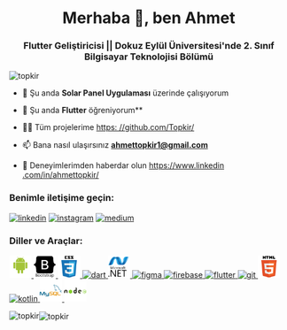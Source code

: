 <h1 align="center">Merhaba 👋, ben Ahmet</h1>
<h3 align="center">Flutter Geliştiricisi || Dokuz Eylül Üniversitesi'nde 2. Sınıf Bilgisayar Teknolojisi Bölümü</h3>

<p align="left"> <img src="https://komarev.com/ghpvc/?username=topkir&label=Profile%20views&color=0e75b6&style=flat" alt= "topkir" /> </p>

- 🔭 Şu anda **Solar Panel Uygulaması** üzerinde çalışıyorum

- 🌱 Şu anda **Flutter** öğreniyorum**

- 👨‍💻 Tüm projelerime [https: //github.com/Topkir/](https://github.com/Topkir/)

- 📫 Bana nasıl ulaşırsınız **ahmettopkir1@gmail.com**

- 📄 Deneyimlerimden haberdar olun [https://www.linkedin .com/in/ahmettopkir/](https://www.linkedin.com/in/ahmettopkir/)

<h3 align="left">Benimle iletişime geçin:</h3>
<p align="left">
<a href = "https://linkedin.com/in/ahmettopkir" target = "blank"><img align = "center" src = "https://raw.githubusercontent.com/rahuldkjain/github-profile-readme-generator/master/src/images/icons/Social/linked-in-alt.svg" alt = "linkedin" height= "30" width="40" /></a>
<a href = "https://instagram.com/a_topkir" target = "blank"><img align = "center" src = "https://raw.githubusercontent.com/rahuldkjain/github-profile-readme-generator/master/src/images/icons/Social/instagram.svg" alt = "instagram" height = "30" genişlik = "40" /></a>
<a href = "https://medium.com/@topkir" target = "blank"><img align = "center" src = "https://raw.githubusercontent.com/rahuldkjain/github-profile-readme-generator/master/src/images/icons/Social/medium.svg" alt = "medium" height= "30" width="40" /></a>
</p>

<h3 align="left">Diller ve Araçlar:</h3>
<p align = "left"> 
<a href = "https://developer.android.com" target = "_blank" rel = "noreferrer"> <img src = "https://raw.githubusercontent.com/devicons/devicon/master/icons/android/android-original-wordmark.svg" alt = "android" width = "40" height = "40"/> </a> 
<a href = "https://getbootstrap.com" target = "_blank" rel = "noreferrer"> <img src = "https://raw.githubusercontent.com/devicons/devicon/master/icons/bootstrap/bootstrap-plain-wordmark.svg" alt = "bootstrap" width = "40" height = "40"/> </a>  
<a href = "https://www.w3schools.com" target = "_blank" rel = "noreferrer"> <img src = "https://raw.githubusercontent.com/devicons/devicon/master/icons/css3/css3-original-wordmark.svg" alt = "css3" width = "40" height = "40"/> </a> 
<a href = "https://dart.dev" target = "_blank" rel = "noreferrer"> <img src = "https://www.vectorlogo.zone/logos/dartlang/dartlang-icon.svg" alt= "dart" width = "40" height = "40"/> </a> <a href = "https://dotnet.microsoft.com/" target = "_blank" rel = "noreferrer"> <img src= "https://raw.githubusercontent.com/devicons/devicon/master/icons/dot-net/dot-net-original-wordmark.svg" alt = "dotnet" width = "40" height = "40"/> </a>
<a href = "https://www.figma.com" target = "_blank" rel = "noreferrer"> <img src = "https://www.vectorlogo.zone/logos/figma/figma-icon.svg" alt = "figma" width = "40" height = "40"/> </a> 
  <a href = "https://firebase.google.com/" target = "_blank" rel= "noreferrer"> <img src = "https://www.vectorlogo.zone/logos/firebase/firebase-icon.svg" alt = "firebase" width = "40" height = "40"/> </a>
<a href = "https://flutter.dev" target = "_blank" rel = "noreferrer"> <img src = "https://www.vectorlogo.zone/logos/flutterio/flutterio-icon.svg" alt ="flutter" width = "40" height = "40"/> </a> 
<a href = "https://git-scm.com/" target = "_blank" rel = "noreferrer"> <img src ="https://www.vectorlogo.zone/logos/git-scm/git-scm-icon.svg" alt="git" width="40" height="40"/> </a> 
<a href = "https://www.w3.org/html/" target = "_blank" rel = "noreferrer"> <img src = "https://raw.githubusercontent.com/devicons/devicon/master/icons/html5/html5-original-wordmark.svg" alt ="html5" width = "40" height = "40"/> </a>
<a href = "https://kotlinlang.org" target = "_blank" rel = "noreferrer"> <img src = "https://www.vectorlogo.zone/logos/kotlinlang/kotlinlang-icon.svg" alt = "kotlin" width = "40" height = "40"/> </a> 
<a href = "https://www .mysql.com/" target = "_blank" rel = "noreferrer"> <img src = "https://raw.githubusercontent.com/devicons/devicon/master/icons/mysql/mysql-original-wordmark.svg" alt = "mysql" width = "40" height = "40"/> </a> 
<a href = "https://nodejs.org" target = "_blank" rel = "noreferrer"> <img src = "https://raw.githubusercontent.com/devicons/devicon/master/icons/nodejs/nodejs-original-wordmark.svg" alt = "nodejs" width = "40" height = "40"/> </a> 
</p>

<p><img align = "left" src = "https://github-readme-stats.vercel.app/api/top-langs?username=topkir&show_icons=true&locale=en&layout=compact" alt = "topkir" /> </p>

<p> <img align = "center" src = "https://github-readme-stats.vercel.app/api?username=topkir&show_icons=true&locale=en" alt = "topkir" /> </p>
